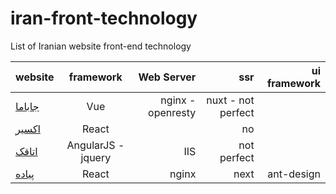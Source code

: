 # iran-front-technology
List of Iranian website  front-end technology

|website  |      framework      |  Web Server |ssr|ui framework|
|----------|:-------------:|------:|------:|-----:|
| [جاباما](https://www.jabama.com) |  Vue |nginx - openresty |nuxt - not perfect||
|[اکسیر](https://exir.io)|React||no||
|[اتاقک](https://www.otaghak.com)| AngularJS - jquery | IIS |not perfect||
|[پیاده](https://peeyade.com/)|React|nginx|next|ant-design|

